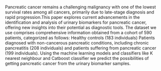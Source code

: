 Pancreatic cancer remains a challenging malignancy with one of the lowest survival rates among all cancers, primarily due to late-stage diagnosis and rapid progression.This paper explores current advancements in the identification and analysis of urinary biomarkers for pancreatic cancer, offering new insights into their potential as diagnostic tools. The dataset we use comprises comprehensive information obtained from a cohort of 590 patients, categorized as follows: Healthy controls (183 individuals) Patients diagnosed with non-cancerous pancreatic conditions, including chronic pancreatitis (208 individuals) and patients suffering from pancreatic cancer (199 individuals). Using the machine learning models and classifiers like K nearest neighbour and Catboost classifier we predict the possibilities of getting pancreatic cancer from the urinary biomarker samples.


